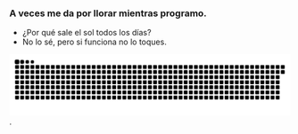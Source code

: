 ### A veces me da por llorar mientras programo.

- ¿Por qué sale el sol todos los días?  
- No lo sé, pero si funciona no lo toques.

![](https://github.com/Saul-Sosa-Diaz/Saul-Sosa-Diaz/blob/output/github-contribution-grid-snake.svg).

